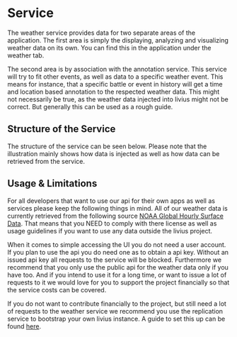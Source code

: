 # Service

The weather service provides data for two separate areas of the application. The first area is simply the displaying, 
analyzing and visualizing weather data on its own. You can find this in the application under the weather tab. 

The second area is by association with the annotation service. This service will try to fit other events, as well as 
data to a specific weather event. This means for instance, that a specific battle or event in history will get a time 
and location based annotation to the respected weather data. This might not necessarily be true, as the weather data injected 
into livius might not be correct. But generally this can be used as a rough guide. 

## Structure of the Service

The structure of the service can be seen below. Please note that the illustration mainly shows how data is injected as well
as how data can be retrieved from the service. 

## Usage & Limitations

For all developers that want to use our api for their own apps as well as services please keep the following things in mind.
All of our weather data is currently retrieved from the following source [NOAA Global Hourly Surface Data](https://www.dolthub.com/blog/2020-03-02-noaa-global-hourly-surface-data/).
That means that you NEED to comply with there license as well as usage guidelines if you want to use any data outside 
the livius project. 

When it comes to simple accessing the UI you do not need a user account. If you plan to use the api you do need one as to 
obtain a api key. Without an issued api key all requests to the service will be blocked. Furthermore we recommend that you
only use the public api for the weather data only if you have too. And if you intend to use it for a long time, or want to
issue a lot of requests to it we would love for you to support the project financially so that the service costs can be covered.

If you do not want to contribute financially to the project, but still need a lot of requests to the weather service we 
recommend you use the replication service to bootstrap your own livius instance. A guide to set this up can be found 
[here](/getting-started).